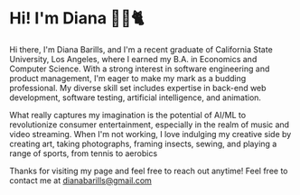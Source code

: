 # Hi! I'm Diana 🪷🐠🐈

Hi there, I'm Diana Barills, and I'm a recent graduate of California State University, Los Angeles, where I earned my B.A. in Economics and Computer Science. With a strong interest in software engineering and product management, I'm eager to make my mark as a budding professional. My diverse skill set includes expertise in back-end web development, software testing, artificial intelligence, and animation.

What really captures my imagination is the potential of AI/ML to revolutionize consumer entertainment, especially in the realm of music and video streaming. When I'm not working, I love indulging my creative side by creating art, taking photographs, framing insects, sewing, and playing a range of sports, from tennis to aerobics

Thanks for visiting my page and feel free to reach out anytime! Feel free to contact me at dianabarills@gmail.com
